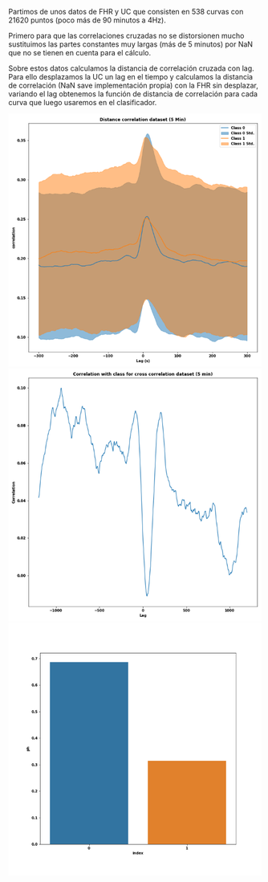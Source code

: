 Partimos de unos datos de FHR y UC que consisten en 538 curvas con 21620 puntos (poco más de 90 minutos a 4Hz).

Primero para que las correlaciones cruzadas no se distorsionen mucho sustituimos las partes constantes muy largas (más de 5 minutos)
por NaN que no se tienen en cuenta para el cálculo.

Sobre estos datos calculamos la distancia de correlación cruzada con lag. Para ello desplazamos la UC un lag en el tiempo y
calculamos la distancia de correlación (NaN save implementación propia) con la FHR sin desplazar, variando el lag obtenemos la función de
distancia de correlación para cada curva que luego usaremos en el clasificador.


![Data desc by class](../Plots/cdcor_Data/Desc_plot.png)
![Data correlation class](../Plots/cdcor_Data/Class_correlation.png)
![Class Distribution](../Plots/cdcor_Data/Class_Distribution.png)
